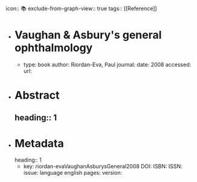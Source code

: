 icon:: 📚
exclude-from-graph-view:: true
tags:: [[Reference]]

- # Vaughan & Asbury's general ophthalmology
	- type: book
	  author: Riordan-Eva, Paul
	  journal: 
	  date: 2008
	  accessed: 
	  url:
- # Abstract
  heading:: 1
	-
- # Metadata
  heading:: 1
	- key: riordan-evaVaughanAsburysGeneral2008
	  DOI: 
	  ISBN: 
	  ISSN: 
	  issue: 
	  language english
	  pages: 
	  version: